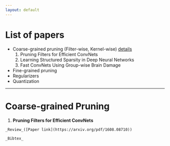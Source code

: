 ```yaml
---
layout: default
---
```

# [](#list) List of papers #
  * Coarse-grained pruning (Filter-wise, Kernel-wise) [details](#coarse_prune)
    1. Pruning Filters for Efficient ConvNets
    2. Learning Structured Sparsity in Deep Neural Networks
    3. Fast ConvNets Using Group-wise Brain Damage
  * Fine-grained pruning
  * Regularizers
  * Quantization

* * *

# [](#coarse_prune) Coarse-grained Pruning

  1. **Pruning Filters for Efficient ConvNets**

    _Review_([Paper link](https://arxiv.org/pdf/1608.08710))

    _Bibtex_
